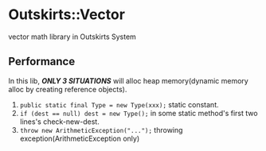 # Outskirts::Vector

vector math library in Outskirts System

## Performance

In this lib, ***ONLY 3 SITUATIONS*** will alloc heap memory(dynamic memory alloc by creating reference objects).

1. `public static final Type = new Type(xxx);` static constant.
2. `if (dest == null) dest = new Type();` in some static method's first two lines's check-new-dest.
3. `throw new ArithmeticException("...");` throwing exception(ArithmeticException only)
